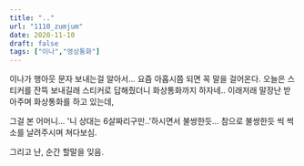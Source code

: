 ```yaml
---
title: ".."
url: "1110_zumjum"
date: 2020-11-10
draft: false
tags: ["이나","영상통화"]
---
```

이나가 행아웃 문자 보내는걸 알아서... 요즘 아홉시쯤 되면 꼭 말을 걸어온다.
오늘은 스티커를 잔뜩 보내길래 스티커로 답해줬더니 화상통화까지 하자네..
이래저래 말장난 받아주며 화상통화를 하고 있는데,

그걸 본 어머니... '니 상대는 6살짜리구만..'하시면서 불쌍한듯...
참으로 불쌍한듯 씩 썩소를 날려주시며 쳐다보심.

그리고 난, 순간 할말을 잊음.
